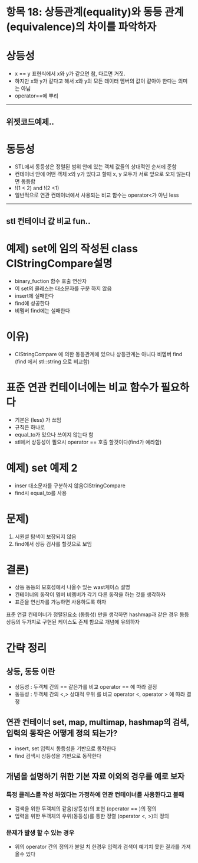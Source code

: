 # 항목 18: 상등관계(equality)와 동등 관계(equivalence)의 차이를 파악하자

# 상등성
* x == y 표현식에서 x와 y가 같으면 참, 다르면 거짓.
* 하지만 x와 y가 같다고 해서 x와 y의 모든 데이터 멤버의 값이 같아야 한다는 의미는 아님
* operator==에 뿌리 
---
위젯코드예제..
---

# 동등성
* STL에서 동등성은 정렬된 범위 안에 있는 객체 값들의 상대적인 순서에 준함
* 컨테이너 안에 어떤 객체 x와 y가 있다고 할때 x, y 모두가 서로 앞으로 오지 않는다면 동등함
* !(1 < 2) and !(2 <1)
* 일반적으로 연관 컨테이너에서 사용되는 비교 함수는 operator<가 아닌 less
---
stl 컨테이너 값 비교 fun..
---

# 예제) set에 임의 작성된 class  CIStringCompare설명
* binary_fuction 함수 호출 연산자
* 이 set의 클레스는 대소문자를 구분 하지 않음
* insert에 실패한다
* find에 성공한다
* 비멤버 find에는 실패한다

# 이유)

* CIStringCompare 에 의한 동등관계에 있으나 상등관계는 아니다 비멤버 find (find 에서 stl::string 으로 비교함)

# 표준 연관 컨테이너에는 비교 함수가 필요하다 

* 기본은 (less) 가 쓰임
* 규칙은 하나로 
* equal_to가 있으나 쓰이지 않는다 함
* stl에서 상등성이 필요시 operator == 호출 할것이다(find가 예라함)

# 예제)  set 예제 2 

* inser 대소문자를 구분하지 않음CIStringCompare
* find시 equal_to<string>를 사용

# 문제)

1. 시퀀셜 탐색이 보장되지 않음
2. find에서 상등 검사를 할것으로 보임

# 결론)

* 상등 동등의 모호성에서 나올수 있는 wast케이스 설명
* 컨테이너의 동작이 멤버 비멤버가 각기 다른 동작을 하는 것를 생각하자 
* 표준을 연선자를 가능하면 사용하도록 하자

표준 연결 컨테이너가 정렬된요소 (동등성) 만을 생각하면 hashmap과 같은 경우 동등 상등의 두가지로 구현된 케이스도 존제 함으로 개념에 유의하자

# 간략 정리

## 상등, 동등 이란

* 상등성 : 두객체 간의 == 같은가를 비교 operator == 에 따라 결정
* 동등성 : 두객체 간의 <,> 상대적 우위 를 비교 operator <, operator > 에 따라 결정

## 연관 컨테이너 set, map, multimap, hashmap의 검색, 입력의 동작은 어떻게 정의 되는가?

* insert, set 입력시 동등성을 기반으로 동작한다
* find 검색시 상등성을 기반으로 동작한다 

## 개념을 설명하기 위한 기본 자료 이외의 경우를 예로 보자

### 특정 클레스를 작성 하였다는 가정하에 연관 컨테이너를 사용한다고 볼때 

* 검색을 위한 두객체의 같음(상등성)의 표현 (operator == )의 정의
* 입력을 위한 두객체의 우위(동등성)를 통한 정렬 (operator <, >)의 정의

### 문제가 발생 할 수 있는 경우

* 위의 operator 간의 정의가 불일 치 한경우 입력과 검색이 예기치 못한 결과를 가져올수 있다
